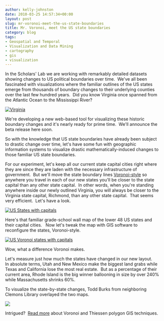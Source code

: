 ```yaml
---
author: kelly-johnston
date: 2010-03-25 14:57:34+00:00
layout: post
slug: mr-voronoi-meet-the-us-state-boundaries
title: Mr. Voronoi, meet the US state boundaries
category: blog
tags:
- Geospatial and Temporal
- Visualization and Data Mining
- cartography
- gis
- visualization
---
```


In the Scholars' Lab we are working with remarkably detailed datasets showing changes to US political boundaries over time.  We've all been fascinated with visualizations where the familiar outlines of the US states emerge from thousands of boundary changes to their underlying counties over the last few hundred years.  Did you know Virginia once spanned from the Atlantic Ocean to the Mississippi River?

[![Virginia](http://static.scholarslab.org/wp-content/uploads/2010/03/VirginiaToMiss.png)](http://www.scholarslab.org/geospatial-and-temporal/mr-voronoi-meet-the-us-state-boundaries/attachment/virginiatomiss/)

We're developing a new web-based tool for visualizing these historic boundary changes and it's nearly ready for prime time.  We'll  announce the beta release here soon.

So with the knowledge that US state boundaries have already been subject to drastic change over time, let's have some fun with geographic information systems to visualize drastic mathematically-induced changes to those familiar US state boundaries.

For our experiment, let's keep all our current state capital cities right where they are since they are laden with the necessary infrastructure of government.  But we'll move the state boundary lines [Voronoi-style](http://mathworld.wolfram.com/VoronoiDiagram.html) so anywhere you travel in each of our new states you'll be closer to the state capital than any other state capital.  In other words, when you're standing anywhere inside our newly outlined Virginia, you will always be closer to the Virginia state capital, Richmond, than any other state capital.  That seems very efficient.  Let's have a look.

[![US States with capitals](http://static.scholarslab.org/wp-content/uploads/2010/03/USAnow2-1024x651.png)](http://www.scholarslab.org/geospatial-and-temporal/mr-voronoi-meet-the-us-state-boundaries/attachment/usanow2/)

Here's that familiar grade-school wall map of the lower 48 US states and their capital cities.   Now let's tweak the map with GIS software to reconfigure the states, Voronoi-style.

[![US Voronoi states with capitals](http://static.scholarslab.org/wp-content/uploads/2010/03/USAthen2-1024x655.png)](http://www.scholarslab.org/geospatial-and-temporal/mr-voronoi-meet-the-us-state-boundaries/attachment/usathen2/)

Wow, what a difference Voronoi makes.

Let's measure just how much the states have changed in our new layout.   In absolute terms, Utah and New Mexico make the biggest land grabs while Texas and California lose the most real estate.  But as a percentage of their current area, Rhode Island is the big winner ballooning in size by over 240% while Massachusetts shrinks 60%.

To visualize the state-by-state changes, Todd Burks from neighboring Clemons Library overlayed the two maps.

[![](http://static.scholarslab.org/wp-content/uploads/2010/03/ToddMashup-1024x655.jpg)](http://www.scholarslab.org/geospatial-and-temporal/mr-voronoi-meet-the-us-state-boundaries/attachment/toddmashup/)

Intrigued?  [Read more](http://webhelp.esri.com/arcgisdesktop/9.3/index.cfm?id=1349&pid=1347&topicname=Create_Thiessen_Polygons_%28Analysis%29) about Voronoi and Thiessen polygon GIS techniques.
